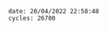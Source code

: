 

                date: 20/04/2022 22:58:48
                cycles: 26700

                         